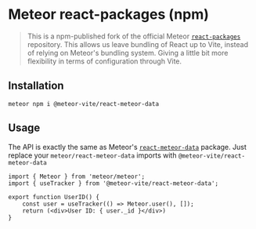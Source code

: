 # Meteor react-packages (npm)
> This is a npm-published fork of the official Meteor [`react-packages`](https://github.com/meteor/react-packages) repository.
> This allows us leave bundling of React up to Vite, instead of relying on Meteor's bundling system. Giving a little 
> bit more flexibility in terms of configuration through Vite.

## Installation
```shell
meteor npm i @meteor-vite/react-meteor-data
```

## Usage
The API is exactly the same as Meteor's [`react-meteor-data`](https://github.com/meteor/react-packages/tree/master/packages/react-meteor-data) package.
Just replace your `meteor/react-meteor-data` imports with `@meteor-vite/react-meteor-data`

```tsx
import { Meteor } from 'meteor/meteor';
import { useTracker } from '@meteor-vite/react-meteor-data';

export function UserID() {
    const user = useTracker(() => Meteor.user(), []);
    return (<div>User ID: { user._id }</div>)
}
```
